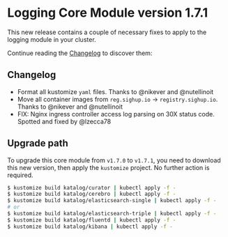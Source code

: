 # Logging Core Module version 1.7.1

This new release contains a couple of necessary fixes to apply to the logging module in your cluster.

Continue reading the [Changelog](#changelog) to discover them:

## Changelog

- Format all kustomize `yaml` files. Thanks to @nikever and @nutellinoit
- Move all container images from `reg.sighup.io` -> `registry.sighup.io`. Thanks to @nikever and @nutellinoit
- FIX: Nginx ingress controller access log parsing on 30X status code. Spotted and fixed by @lzecca78


## Upgrade path

To upgrade this core module from `v1.7.0` to `v1.7.1`, you need to download this new version, then apply the
`kustomize` project. No further action is required.

```bash
$ kustomize build katalog/curator | kubectl apply -f -
$ kustomize build katalog/cerebro | kubectl apply -f -
$ kustomize build katalog/elasticsearch-single | kubectl apply -f -
# or
$ kustomize build katalog/elasticsearch-triple | kubectl apply -f -
$ kustomize build katalog/fluentd | kubectl apply -f -
$ kustomize build katalog/kibana | kubectl apply -f -
```
